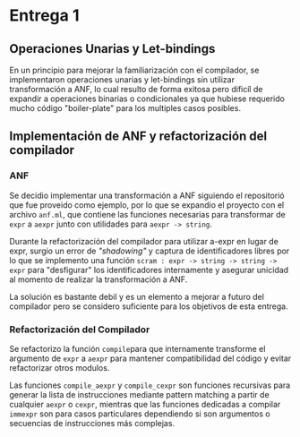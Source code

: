 # Entrega 1

## Operaciones Unarias y Let-bindings

En un principio para mejorar la familiarización con el compilador, se implementaron operaciones
unarias y let-bindings sin utilizar transformación a ANF, lo cual resulto de forma exitosa pero
dificíl de expandir a operaciones binarias o condicionales ya que hubiese requerido mucho código
"boiler-plate" para los multiples casos posibles.

## Implementación de ANF y refactorización del compilador

### ANF

Se decidio implementar una transformación a ANF siguiendo el repositorió que fue proveido como ejemplo,
por lo que se expandio el proyecto con el archivo `anf.ml`, que contiene las funciones necesarias para
transformar de `expr` a `aexpr` junto con utilidades para `aexpr -> string`.

Durante la refactorización del compilador para utilizar a-expr en lugar de expr, surgio un error de *"shadowing"* y captura de identificadores libres por lo que se implemento una función `scram : expr -> string -> string -> expr` para "desfigurar" los identificadores internamente y asegurar unicidad al momento de realizar la transformación a ANF.

La solución es bastante debil y es un elemento a mejorar a futuro del compilador pero se considero suficiente para los objetivos de esta entrega.

### Refactorización del Compilador

Se refactorizo la función `compile`para que internamente transforme el argumento de `expr` a `aexpr` para mantener compatibilidad del código y evitar refactorizar otros modulos.

Las funciones `compile_aexpr` y `compile_cexpr` son funciones recursivas para generar la lista de instrucciones mediante pattern matching a partir de cualquier `aexpr` o `cexpr`, mientras que las funciones dedicadas a compilar `immexpr` son para casos particulares dependiendo si son argumentos o secuencias de instrucciones más complejas.